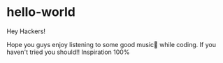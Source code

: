 # hello-world

Hey Hackers!

Hope you guys enjoy listening to some good music🎼 while coding. If you haven't tried you should!! Inspiration 100%
